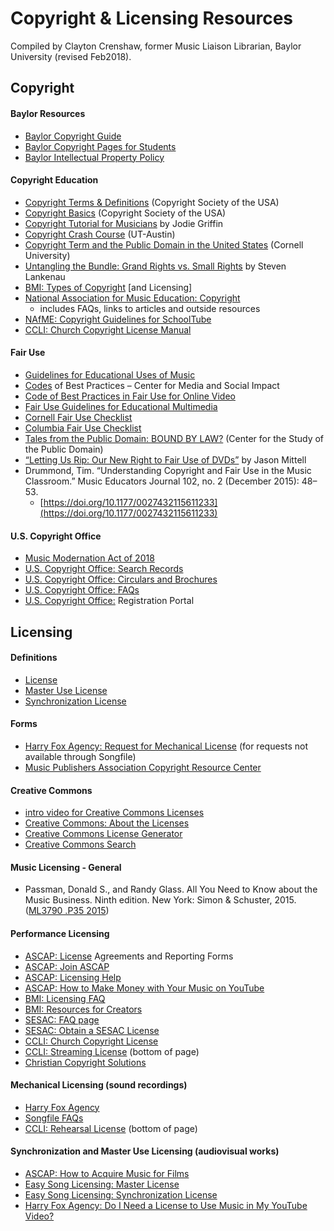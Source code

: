 # Copyright & Licensing Resources

Compiled by Clayton Crenshaw, former Music Liaison Librarian, Baylor University \(revised Feb2018\).

## **Copyright**

#### **Baylor Resources**

* [Baylor Copyright Guide](https://researchguides.baylor.edu/copyright)
* [Baylor Copyright Pages for Students](https://www.baylor.edu/copyright/student/)
* [Baylor Intellectual Property Policy](https://www.baylor.edu/student_policies/index.php?id=32301)

#### **Copyright Education**

* [Copyright Terms & Definitions](http://www.csusa.org/?page=Definitions) \(Copyright Society of the USA\)
* [Copyright Basics](http://www.csusa.org/?page=Basics)  \(Copyright Society of the USA\)
* [Copyright Tutorial for Musicians](https://www.publicknowledge.org/news-blog/blogs/copyright-tutorial-for-musicians) by Jodie Griffin
* [Copyright Crash Course](https://copyright.lib.utexas.edu/) \(UT-Austin\)
* [Copyright Term and the Public Domain in the United States](http://copyright.cornell.edu/resources/publicdomain.cfm) \(Cornell University\)
* [Untangling the Bundle: Grand Rights vs. Small Rights](http://www.musicalamerica.com/news/newsstory.cfm?archived=0&storyid=31868&categoryid=7) by Steven Lankenau
* [BMI: Types of Copyright](http://www.bmi.com/licensing/entry/types_of_copyrights) \[and Licensing\]
* [National Association for Music Education: Copyright](http://www.nafme.org/my-classroom/copyright/)
  * includes FAQs, links to articles and outside resources
* [NAfME: Copyright Guidelines for SchoolTube](http://www.nafme.org/my-classroom/copyright/nafme-member-benefit-eases-performance-licensing/copyright-performance-exemptions/copyright-guidelines-for-schooltube/)
* [CCLI: Church Copyright License Manual](http://us.ccli.com/support/license-manual/)

#### **Fair Use**

* [Guidelines for Educational Uses of Music](http://copyright.musiclibraryassoc.org/Resources/EducationalUseOfPrintedMusic%22%20%5Ct%20%22_blank)
* [Codes](http://cmsimpact.org/codes-of-best-practices/) of Best Practices – Center for Media and Social Impact
* [Code of Best Practices in Fair Use for Online Video](http://www.cmsimpact.org/fair-use/best-practices/code-best-practices-fair-use-online-video%22%20%5Cl%20%22code)
* [Fair Use Guidelines for Educational Multimedia](http://cms.bsu.edu/academics/libraries/collectionsanddept/copyright/fairuseteach/complyingwithteach/confuguidelines)  
* [Cornell Fair Use Checklist](http://copyright.cornell.edu/policies/docs/Fair_Use_Checklist.pdf%22%20%5Ct%20%22_blank)
* [Columbia Fair Use Checklist](https://copyright.columbia.edu/basics/fair-use/fair-use-checklist.html%22%20%5Cl%20%22Fair%20Use%20Checklist%22%20%5Ct%20%22_blank)
* [Tales from the Public Domain: BOUND BY LAW?](http://web.law.duke.edu/cspd/comics/) \(Center for the Study of the Public Domain\)
* [“Letting Us Rip: Our New Right to Fair Use of DVDs”](http://chronicle.com/blogs/profhacker/letting-us-rip-our-new-right-to-fair-use-of-dvds/25797) by Jason Mittell
* Drummond, Tim. “Understanding Copyright and Fair Use in the Music Classroom.” Music Educators Journal 102, no. 2 \(December 2015\): 48–53.
  * [https://doi.org/10.1177/0027432115611233](https://doi.org/10.1177/0027432115611233)

#### **U.S. Copyright Office**

* [Music Modernation Act of 2018](https://www.copyright.gov/music-modernization/)
* [U.S. Copyright Office: Search Records](http://cocatalog.loc.gov/)
* [U.S. Copyright Office: Circulars and Brochures](http://copyright.gov/circs/)
* [U.S. Copyright Office: FAQs](http://www.copyright.gov/help/faq/)
* [U.S. Copyright Office:](https://copyright.gov/registration/) Registration Portal

## **Licensing**

#### **Definitions**

* [License](http://www.csusa.org/?page=Definitions#license)
* [Master Use License](http://www.csusa.org/?page=Definitions#masteruselicense)
* [Synchronization License](http://www.csusa.org/?page=Definitions#synchronizationlicense)

#### **Forms**

* [Harry Fox Agency: Request for Mechanical License](http://www.harryfox.com/documents/forms/m-license_laccountapp.pdf) \(for requests not available through Songfile\)
* [Music Publishers Association Copyright Resource Center](http://www.mpa.org/content/copyright-resource-center)

#### **Creative Commons**

* [intro video for Creative Commons Licenses](https://vimeo.com/13590841)
* [Creative Commons: About the Licenses](https://creativecommons.org/licenses/)
* [Creative Commons License Generator](http://creativecommons.org/choose/)
* [Creative Commons Search](http://search.creativecommons.org/)

#### **Music Licensing - General**

* Passman, Donald S., and Randy Glass. All You Need to Know about the Music Business. Ninth edition. New York: Simon & Schuster, 2015.  \([ML3790 .P35 2015](https://baylor.primo.exlibrisgroup.com/permalink/01BUL_INST/ruu4v0/alma991000691559705576)\)

#### **Performance Licensing**

* [ASCAP: License](http://www.ascap.com/licensing/licensefinder) Agreements and Reporting Forms
* [ASCAP: Join ASCAP](http://www.ascap.com/join/)
* [ASCAP: Licensing Help](http://www.ascap.com/licensing/licensingfaq.aspx%22%20%5Cl%20%22general)
* [ASCAP: How to Make Money with Your Music on YouTube](https://www.ascap.com/help/royalties-and-payment/make-money-youtube)
* [BMI: Licensing FAQ](http://www.bmi.com/licensing/%22%20%5Cl%20%22faqs)
* [BMI: Resources for Creators](https://www.bmi.com/creators)
* [SESAC:  FAQ page](https://www.sesac.com/Licensing/FAQsGeneral.aspx)
* [SESAC: Obtain a SESAC License](https://www.sesac.com/Licensing/obtainlicense.aspx)
* [CCLI: Church Copyright License](http://us.ccli.com/licenses-and-services/church-copyright-license/ccl-single/%22%20%5Cl%20%22coverage)
* [CCLI: Streaming License](http://us.ccli.com/licenses-and-services/stream/%22%20%5Cl%20%22benefits)  \(bottom of page\)
* [Christian Copyright Solutions](http://www.christiancopyrightsolutions.com/)

#### **Mechanical Licensing \(sound recordings\)**

* [Harry Fox Agency](https://www.harryfox.com/)
* [Songfile FAQs](https://secure.harryfox.com/songfile/faq.jsp)
* [CCLI: Rehearsal License](http://us.ccli.com/licenses-and-services/rehearse/%22%20%5Cl%20%22benefits)  \(bottom of page\)

#### **Synchronization and Master Use Licensing \(audiovisual works\)**

* [ASCAP: How to Acquire Music for Films](http://www.ascap.com/music-career/articles-advice/film-tv/How-To-Acquire-Music-For-Films.aspx)
* [Easy Song Licensing: Master License](https://www.easysonglicensing.com/Pages/About/Types%20of%20Music%20Licenses/Master.aspx)
* [Easy Song Licensing: Synchronization License](https://www.easysonglicensing.com/Pages/About/Types%20of%20Music%20Licenses/Synchronization.aspx)
* [Harry Fox Agency: Do I Need a License to Use Music in My YouTube Video?](https://www.harryfox.com/license_music/youtube_license.html)

